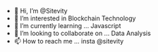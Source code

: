 - 👋 Hi, I’m @Sitevity
- 👀 I’m interested in Blockchain Technology
- 🌱 I’m currently learning ... Javascript
- 💞️ I’m looking to collaborate on ... Data Analysis
- 📫 How to reach me ... insta @sitevity

<!---
Sitevity/Sitevity is a ✨ special ✨ repository because its `README.md` (this file) appears on your GitHub profile.
You can click the Preview link to take a look at your changes.
--->
